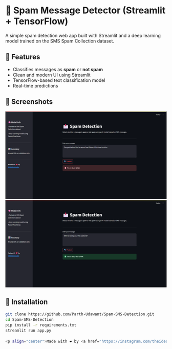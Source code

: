 # 📩 Spam Message Detector (Streamlit + TensorFlow)

A simple spam detection web app built with Streamlit and a deep learning model trained on the SMS Spam Collection dataset.

## 🚀 Features
- Classifies messages as **spam** or **not spam**
- Clean and modern UI using Streamlit
- TensorFlow-based text classification model
- Real-time predictions

## 📸 Screenshots
![Spam Detected](screenshots/spam.png)
![Not Spam Detected](screenshots/not_spam.png)

## 🔧 Installation
```bash
git clone https://github.com/Parth-Udawant/Spam-SMS-Detection.git
cd Spam-SMS-Detection
pip install -r requirements.txt
streamlit run app.py

<p align="center">Made with ❤️ by <a href="https://instagram.com/theidealcoder">@theidealcoder</a></p>